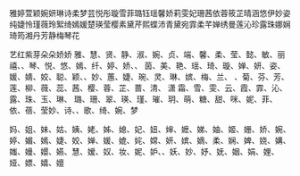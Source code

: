 

雅婷萱颖婉妍琳诗柔梦芸悦彤璇雪菲璐钰瑶馨娇莉雯妃珊茜依蓉筱芷晴涵悠伊妙姿纯婕怜瑾薇玲絮绮嫣媛楚瑛莹樱素黛芹熙蝶沛青黛宛霏柔芊婵绣曼莲沁珍露珠娜娴琦筠湘丹芳静梅琴花

艺红紫芽朵朵娇娇
雅、慧、贤、静、淑、婉、贞、端、馨、柔、莹、懿、敏、丽禧、、琴、悦、悠、嫣、纤、婷、娇、、 茵、美、艳、瑶、琦、璇、婵、妍、姿、媛、婧、姣、聪、颖、、妙、蕙、婕、琬、灵、琳、嫔、梅、兰、 、菊、芬、芳、莲、柳、薇、蕊、茜、樱、蓉、芷、蔷、清、 潇 霜、雪、雯、云、霞、霏、沁、露、珠、玉、琳、 璐、珊、翠、瑛、瑾、璀、玥、萌、糖、甜、咪、妮、菲、依、蓓、莹妙、诗、、歌、绮、婉、梦


妈、姐、妹、姑、姨、姥、姊、媳、妃、妞、婶、嬷、娣、妯、姬、姗、娇、婉、婷、媚、嫣、婕、姣、婵、媛、媲、姹、嫦、妍、嫔、嫡、柔、娴、婢、娆、媾、媸、嫚、嬛、嬿、慧、嫒、奴、妆、妮、妒、、妖、妙、妤、妩、姻、娟、娌、娅、嫖、嬉、嬗